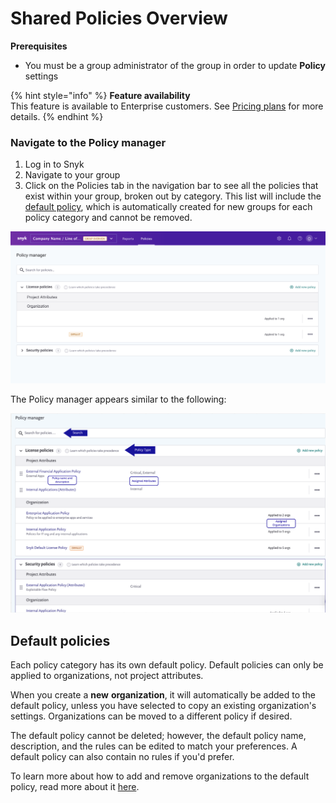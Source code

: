 # Shared Policies Overview

**Prerequisites**

* You must be a group administrator of the group in order to update **Policy** settings

{% hint style="info" %}
**Feature availability**  
This feature is available to Enterprise customers. See [Pricing plans](https://snyk.io/plans/) for more details.
{% endhint %}

### Navigate to the Policy manager

1. Log in to Snyk 
2. Navigate to your group
3. Click on the Policies tab in the navigation bar to see all the policies that exist within your group, broken out by category. This list will include the [default policy](shared-policies-overview.md), which is automatically created for new groups for each policy category and cannot be removed.

![](../../.gitbook/assets/screen_shot_2021-08-11_at_2.15.48_pm.png)

The Policy manager appears similar to the following:

![Screenshot\_2021-03-26\_at\_11.04.50\_am.png](../../.gitbook/assets/screenshot_2021-03-26_at_11.04.50_am.png)

## Default policies <a id="h_01F2R7AA82B5249CFE8KPG4J7N"></a>

Each policy category has its own default policy. Default policies can only be applied to organizations, not project attributes.

When you create a **new** **organization**, it will automatically be added to the default policy, unless you have selected to copy an existing organization's settings. Organizations can be moved to a different policy if desired.

The default policy cannot be deleted; however, the default policy name, description, and the rules can be edited to match your preferences. A default policy can also contain no rules if you'd prefer.

To learn more about how to add and remove organizations to the default policy, read more about it [here](https://support.snyk.io/hc/en-us/articles/360007590198).

